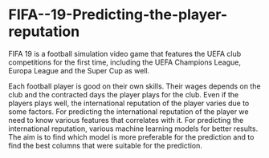 # FIFA--19-Predicting-the-player-reputation
FIFA 19 is a football simulation video game that features the UEFA club competitions for the first time, including the UEFA Champions League, Europa League and the Super Cup as well.

Each football player is good on their own skills. Their wages depends on the club and the contracted days the player plays for the club. Even if the players plays well, the international reputation of the player varies due to some factors. For  predicting the international reputation of the player we need to know various  features that correlates with it. For predicting the international reputation, various machine learning models for better results.  The aim is to find which model is more preferable for the prediction and to find the best columns that were suitable for the prediction.
